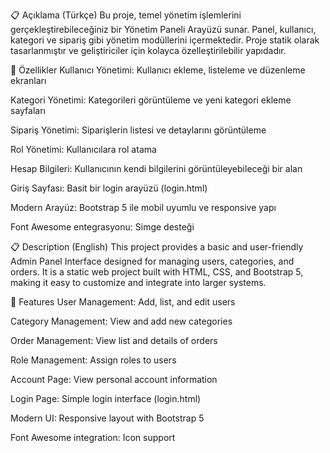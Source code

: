 📋 Açıklama (Türkçe)
Bu proje, temel yönetim işlemlerini gerçekleştirebileceğiniz bir Yönetim Paneli Arayüzü sunar. Panel, kullanıcı, kategori ve sipariş gibi yönetim modüllerini içermektedir. Proje statik olarak tasarlanmıştır ve geliştiriciler için kolayca özelleştirilebilir yapıdadır.

🔧 Özellikler
Kullanıcı Yönetimi: Kullanıcı ekleme, listeleme ve düzenleme ekranları

Kategori Yönetimi: Kategorileri görüntüleme ve yeni kategori ekleme sayfaları

Sipariş Yönetimi: Siparişlerin listesi ve detaylarını görüntüleme

Rol Yönetimi: Kullanıcılara rol atama

Hesap Bilgileri: Kullanıcının kendi bilgilerini görüntüleyebileceği bir alan

Giriş Sayfası: Basit bir login arayüzü (login.html)

Modern Arayüz: Bootstrap 5 ile mobil uyumlu ve responsive yapı

Font Awesome entegrasyonu: Simge desteği

📋 Description (English)
This project provides a basic and user-friendly Admin Panel Interface designed for managing users, categories, and orders. It is a static web project built with HTML, CSS, and Bootstrap 5, making it easy to customize and integrate into larger systems.

🔧 Features
User Management: Add, list, and edit users

Category Management: View and add new categories

Order Management: View list and details of orders

Role Management: Assign roles to users

Account Page: View personal account information

Login Page: Simple login interface (login.html)

Modern UI: Responsive layout with Bootstrap 5

Font Awesome integration: Icon support
